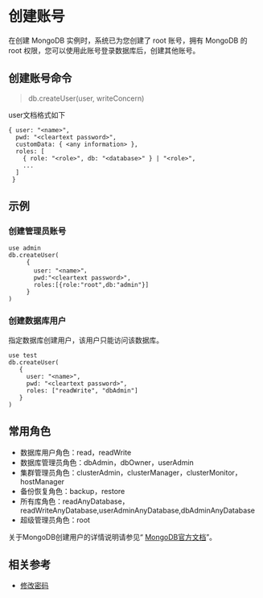 # 创建账号

在创建 MongoDB 实例时，系统已为您创建了 root 账号，拥有 MongoDB 的 root 权限，您可以使用此账号登录数据库后，创建其他账号。

## 创建账号命令

> db.createUser(user, writeConcern)

user文档格式如下
```
{ user: "<name>",
  pwd: "<cleartext password>",
  customData: { <any information> },
  roles: [
    { role: "<role>", db: "<database>" } | "<role>",
    ...
  ]
 }
```

## 示例

### 创建管理员账号

```
use admin
db.createUser(
     {
       user: "<name>"，
       pwd:"<cleartext password>",
       roles:[{role:"root",db:"admin"}]
     }
)
```  


### 创建数据库用户

指定数据库创建用户，该用户只能访问该数据库。
```
use test
db.createUser(
   {
     user: "<name>",
     pwd: "<cleartext password>",
     roles: ["readWrite", "dbAdmin"]
   }
) 
```

## 常用角色

- 数据库用户角色：read，readWrite
- 数据库管理员角色：dbAdmin，dbOwner，userAdmin
- 集群管理员角色：clusterAdmin，clusterManager，clusterMonitor，hostManager
- 备份恢复角色：backup，restore
- 所有库角色：readAnyDatabase，readWriteAnyDatabase,userAdminAnyDatabase,dbAdminAnyDatabase
- 超级管理员角色：root 


关于MongoDB创建用户的详情说明请参见“ [MongoDB官方文档](https://docs.mongodb.com/v3.2/reference/method/db.createUser/#local-database)”。



## 相关参考

- [修改密码](Reset-Password.md)



	

	




	
	


